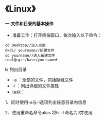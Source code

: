# 《Linux》
#### 一.文件和目录的基本操作
- 准备工作：打开终端窗口，依次输入以下命令：
```
cd Desktop//进入桌面
mkdir yourname//新建文件
cd yourname//进入新建文件
root@cg:~/base/yourname#
```
ls 列出目录
- -a ：全部的文件，包括隐藏文件
- -l ：列出详细的文件属性
- task：

1、同时使用-a与-l选项列出任意目录内信息

2、使用重命名命令alias 将ls -l 命名为ll并使用
